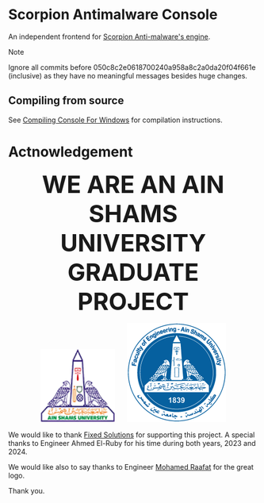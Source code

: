 # Scorpion Antimalware Console

An independent frontend for [Scorpion Anti-malware's engine](https://github.com/scorpionantimalware/scorpion-antimalware).

> [!NOTE]  
> Ignore all commits before 050c8c2e0618700240a958a8c2a0da20f04f661e (inclusive) as they have no meaningful messages besides huge changes.

## Compiling from source

See [Compiling Console For Windows](https://scorpionantimalware.github.io/sam-docs/contributing/development/compiling/compiling_console_for_windows.html) for compilation instructions.

# Actnowledgement

<p align="center" style="font-size: 48px; margin: 0 10px;"><strong>WE ARE AN AIN SHAMS UNIVERSITY GRADUATE PROJECT</strong></p>

<p align="center">
  <img src="resources/asu-logo.png" style="width: 150px; margin: 0 10px;" alt="ASU Logo"/>
  <img src="resources/asu-eng-logo.png" style="width: 200px; margin: 0 10px;" alt="ASU ENG Logo"/>
</p>

We would like to thank [Fixed Solutions](https://solutions.fixed.global/en) for supporting this project. A special thanks to Engineer Ahmed El-Ruby for his time during both years, 2023 and 2024.

We would like also to say thanks to Engineer [Mohamed Raafat](https://www.linkedin.com/in/mohamed-raafat-4b4437209/) for the great logo.

Thank you.
